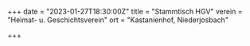 +++
date = "2023-01-27T18:30:00Z"
title = "Stammtisch HGV"
verein = "Heimat- u. Geschichtsverein"
ort = "Kastanienhof, Niederjosbach"

+++
